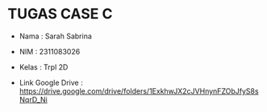 
# TUGAS CASE C

- Nama : Sarah Sabrina
- NIM : 2311083026
- Kelas : Trpl 2D

- Link Google Drive : https://drive.google.com/drive/folders/1ExkhwJX2cJVHnynFZObJfyS8sNqrD_Ni
